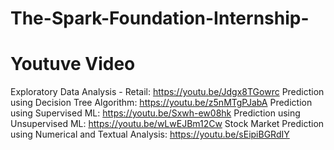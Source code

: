 # The-Spark-Foundation-Internship-

# Youtuve Video #
Exploratory Data Analysis - Retail: https://youtu.be/Jdgx8TGowrc
Prediction using Decision Tree Algorithm: https://youtu.be/z5nMTgPJabA
Prediction using Supervised ML: https://youtu.be/Sxwh-ew08hk
Prediction using Unsupervised ML: https://youtu.be/wLwEJBm12Cw
Stock Market Prediction using Numerical and Textual Analysis: https://youtu.be/sEipiBGRdIY

